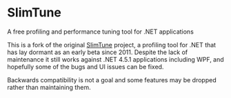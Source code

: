 SlimTune
========

A free profiling and performance tuning tool for .NET applications

This is a fork of the original [SlimTune](https://code.google.com/p/slimtune/) project, a profiling tool for .NET that has lay dormant as an early beta since 2011. Despite the lack of maintenance it still works against .NET 4.5.1 applications including WPF, and hopefully some of the bugs and UI issues can be fixed.

Backwards compatibility is not a goal and some features may be dropped rather than maintaining them.




